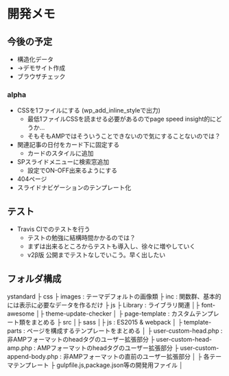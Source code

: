 # 開発メモ

## 今後の予定
- 構造化データ
- →デモサイト作成
- ブラウザチェック
### alpha
- CSSを1ファイルにする (wp_add_inline_styleで出力)
  - 最低1ファイルCSSを読ませる必要があるのでpage speed insight的にどうか…
  - そもそもAMPではそういうことできないので気にすることないのでは？
- 関連記事の日付をカード下に固定する
  - カードのスタイルに追加
- SPスライドメニューに検索窓追加
  - 設定でON-OFF出来るようにする
- 404ページ
- スライドナビゲーションのテンプレート化


## テスト
- Travis CIでのテストを行う
  - テストの勉強に結構時間かかるのでは？
  - まずは出来るところからテストも導入し、徐々に増やしていく
  - v2β版 公開までテストなしでいこう。早く出したい



## フォルダ構成
ystandard
├ css
├ images                      : テーマデフォルトの画像類
├ inc                         : 関数群、基本的には表示に必要なデータを作るだけ
├ js
├ Library                     : ライブラリ関連
│├ font-awesome
│├ theme-update-checker
│
├ page-template               : カスタムテンプレート類をまとめる
├ src
│├ sass
│├ js                         : ES2015 & webpack
│
├ template-parts              : ページを構成するテンプレートをまとめる
│
├ user-custom-head.php        : 非AMPフォーマットのheadタグのユーザー拡張部分
├ user-custom-head-amp.php    : AMPフォーマットのheadタグのユーザー拡張部分
├ user-custom-append-body.php : 非AMPフォーマットの</body>直前のユーザー拡張部分
│
├ 各テーマテンプレート
├ gulpfile.js,package.json等の開発用ファイル
│
